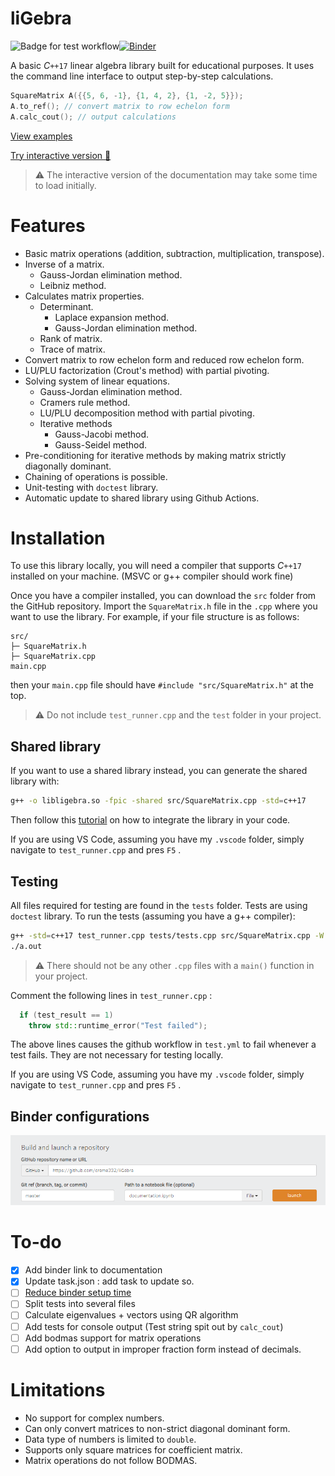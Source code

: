﻿# liGebra

![Badge for test workflow](https://github.com/creme332/liGebra/actions/workflows/test.yml/badge.svg)[![Binder](https://mybinder.org/badge_logo.svg)](https://mybinder.org/v2/gh/creme332/liGebra/master?labpath=documentation.ipynb)

A basic $C\texttt{++17}$ linear algebra library built for educational purposes. It uses the command line interface to output step-by-step calculations.

```cpp
SquareMatrix A({{5, 6, -1}, {1, 4, 2}, {1, -2, 5}});
A.to_ref(); // convert matrix to row echelon form
A.calc_cout(); // output calculations
```

[View examples](documentation.ipynb)

[Try interactive version 🎉](https://mybinder.org/v2/gh/creme332/liGebra/495e7dc07fb51714e52ba4b2138332ca3e04c2a8?urlpath=lab%2Ftree%2Fdocumentation.ipynb) 

> ⚠ The interactive version of the documentation may take some time to load initially.

# Features
* Basic matrix operations (addition, subtraction, multiplication, transpose).
* Inverse of a matrix.
  + Gauss-Jordan elimination method.
  + Leibniz method.
* Calculates matrix properties.
  + Determinant.
    - Laplace expansion method.
    - Gauss-Jordan elimination method.
  + Rank of matrix.
  + Trace of matrix.
* Convert matrix to row echelon form and reduced row echelon form.
* LU/PLU factorization (Crout's method) with partial pivoting.
* Solving system of linear equations.
  + Gauss-Jordan elimination method.
  + Cramers rule method.
  + LU/PLU decomposition method with partial pivoting.
  + Iterative methods
    - Gauss-Jacobi method.
    - Gauss-Seidel method.
* Pre-conditioning for iterative methods by making matrix strictly diagonally dominant.
* Chaining of operations is possible.
* Unit-testing with `doctest` library. 
* Automatic update to shared library using Github Actions.
# Installation

To use this library locally, you will need a compiler that supports $C\texttt{++17}$ installed on your machine. (MSVC or g++ compiler should work fine) 

Once you have a compiler installed, you can download the `src` folder from the GitHub repository. Import the `SquareMatrix.h` file in the `.cpp` where you want to use the library. For example, if your file structure is as follows:

```
src/
├─ SquareMatrix.h
├─ SquareMatrix.cpp
main.cpp
```

then your `main.cpp` file should have `#include "src/SquareMatrix.h"` at the top.

> ⚠ Do not include `test_runner.cpp` and the `test` folder in your project. 

## Shared library

If you want to use a shared library instead, you can generate the shared library with:

```bash
g++ -o libligebra.so -fpic -shared src/SquareMatrix.cpp -std=c++17
```

Then follow this [tutorial](https://betterprogramming.pub/how-to-build-a-linux-shared-library-f5b574b0c08e) on how to integrate the library in your code.

If you are using VS Code, assuming you have my `.vscode` folder, simply navigate to `test_runner.cpp` and pres `F5` .

## Testing

All files required for testing are found in the `tests` folder. Tests are using `doctest` library.
To run the tests (assuming you have a g++ compiler):

```bash
g++ -std=c++17 test_runner.cpp tests/tests.cpp src/SquareMatrix.cpp -W
./a.out
```

> ⚠ There should not be any other `.cpp` files with a `main()` function in your project. 

Comment the following lines in `test_runner.cpp` :

```cpp
  if (test_result == 1)
    throw std::runtime_error("Test failed");
```

The above lines causes the github workflow in `test.yml` to fail whenever a test fails. They are not necessary for testing locally.

If you are using VS Code, assuming you have my `.vscode` folder, simply navigate to `test_runner.cpp` and pres `F5` .

## Binder configurations

![confifurations for binder ](hub-config.png)

# To-do
* [x] Add binder link to documentation
* [x] Update task.json : add task to update so.
* [ ] [Reduce binder setup time](https://discourse.jupyter.org/t/how-to-reduce-mybinder-org-repository-startup-time/4956)
* [ ] Split tests into several files
* [ ] Calculate eigenvalues + vectors using QR algorithm
* [ ] Add tests for console output (Test string spit out by `calc_cout`)
* [ ] Add bodmas support for matrix operations
* [ ] Add option to output in improper fraction form instead of decimals.
# Limitations
* No support for complex numbers.
* Can only convert matrices to non-strict diagonal dominant form.
* Data type of numbers is limited to `double`.
* Supports only square matrices for coefficient matrix.
* Matrix operations do not follow BODMAS.
